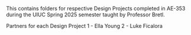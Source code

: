 This contains folders for respective Design Projects completed in AE-353 during the UIUC Spring 2025 semester taught by Professor Bretl.

Partners for each Design Project
1 - Ella Young
2 - Luke Ficalora
